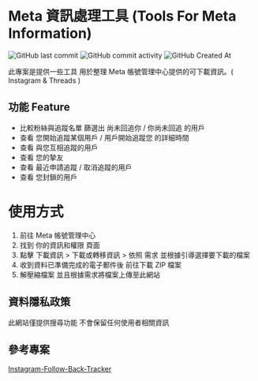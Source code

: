 # Meta 資訊處理工具 (Tools For Meta Information)

![GitHub last commit](https://img.shields.io/github/last-commit/fanyuuu2006/Tools-For-Meta-Infomation?style=flat-square) ![GitHub commit activity](https://img.shields.io/github/commit-activity/y/fanyuuu2006/Tools-For-Meta-Infomation?style=flat-square) ![GitHub Created At](https://img.shields.io/github/created-at/fanyuuu2006/Tools-For-Meta-Infomation?style=flat-square)

此專案是提供一些工具
用於整理 Meta 帳號管理中心提供的可下載資訊。( Instagram & Threads )

## 功能 Feature

- 比較粉絲與追蹤名單 篩選出 尚未回追你 / 你尚未回追 的用戶
- 查看 您開始追蹤某個用戶 / 用戶開始追蹤您 的詳細時間
- 查看 與您互相追蹤的用戶
- 查看 您的摯友
- 查看 最近申請追蹤 / 取消追蹤的用戶
- 查看 您封鎖的用戶

# 使用方式

1. 前往 Meta 帳號管理中心
2. 找到 你的資訊和權限 頁面
3. 點擊 下載資訊 > 下載或轉移資訊 > 依照 需求 並根據引導選擇要下載的檔案
4. 收到資料已準備完成的電子郵件後 前往下載 ZIP 檔案
5. 解壓縮檔案 並且根據需求將檔案上傳至此網站

## 資料隱私政策

此網站僅提供搜尋功能
不會保留任何使用者相關資訊

## 參考專案

[Instagram-Follow-Back-Tracker](https://github.com/Xiang511/Instagram-Follow-Back-Tracker.git)
